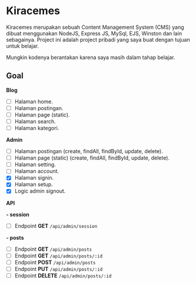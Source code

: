 # Kiracemes

Kiracemes merupakan sebuah Content Management System (CMS) yang dibuat menggunakan NodeJS, Express JS, MySql, EJS, Winston dan lain sebagainya. Project ini adalah project pribadi yang saya buat dengan tujuan untuk belajar.

Mungkin kodenya berantakan karena saya masih dalam tahap belajar.

## Goal

**Blog**
- [ ] Halaman home.
- [ ] Halaman postingan.
- [ ] Halaman page (static).
- [ ] Halaman search.
- [ ] Halaman kategori.

**Admin**
- [ ] Halaman postingan (create, findAll, findById, update, delete).
- [ ] Halaman page (static) (create, findAll, findById, update, delete).
- [ ] Halaman setting.
- [ ] Halaman account.
- [x] Halaman signin.
- [x] Halaman setup.
- [x] Logic admin signout.

**API**

**- session**

- [ ] Endpoint **GET** `/api/admin/session`

**- posts**

- [ ] Endpoint **GET** `/api/admin/posts`
- [ ] Endpoint **GET** `/api/admin/posts/:id`
- [ ] Endpoint **POST** `/api/admin/posts`
- [ ] Endpoint **PUT** `/api/admin/posts/:id`
- [ ] Endpoint **DELETE** `/api/admin/posts/:id`